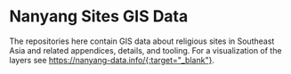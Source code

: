 # Nanyang Sites GIS Data

The repositories here contain GIS data about religious sites in Southeast Asia and related appendices, details, and tooling. For a visualization of the layers see https://nanyang-data.info/{:target="_blank"}.
